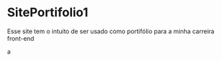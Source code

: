 # SitePortifolio1

Esse site tem o intuito de ser usado como portifólio para a minha carreira front-end

a
